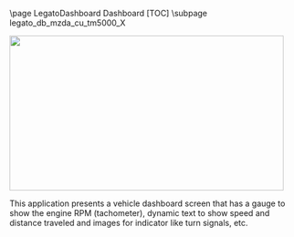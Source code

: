 \page LegatoDashboard Dashboard
[TOC]
\subpage legato_db_mzda_cu_tm5000_X

<img src="legato_dashboard.png" width="480" height="272" />

This application presents a vehicle dashboard screen that has a gauge to show the engine RPM (tachometer), dynamic text to show speed and distance traveled and images for indicator like turn signals, etc. 